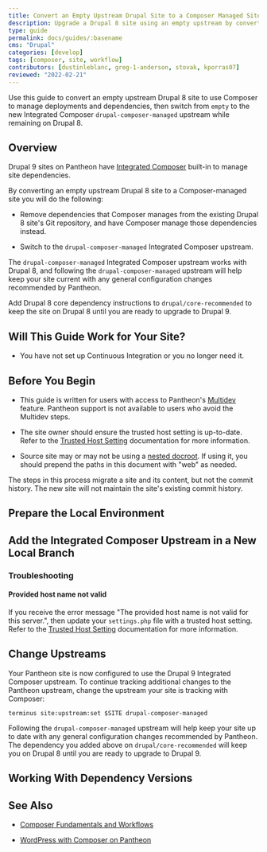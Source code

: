 ```yaml
---
title: Convert an Empty Upstream Drupal Site to a Composer Managed Site
description: Upgrade a Drupal 8 site using an empty upstream by converting it to a Composer-managed Drupal 8 site on the new Integrated Composer framework. 
type: guide
permalink: docs/guides/:basename
cms: "Drupal"
categories: [develop]
tags: [composer, site, workflow]
contributors: [dustinleblanc, greg-1-anderson, stovak, kporras07]
reviewed: "2022-02-21"
---
```


Use this guide to convert an empty upstream Drupal 8 site to use Composer to manage deployments and dependencies, then switch from `empty` to the new Integrated Composer `drupal-composer-managed` upstream while remaining on Drupal 8.

<Partial file="drupal-9/see-landing.md" />


## Overview

Drupal 9 sites on Pantheon have [Integrated Composer](/guides/integrated-composer) built-in to manage site dependencies.

By converting an empty upstream Drupal 8 site to a Composer-managed site you will do the following:

* Remove dependencies that Composer manages from the existing Drupal 8 site's Git repository, and have Composer manage those dependencies instead.

* Switch to the `drupal-composer-managed` Integrated Composer upstream.

The `drupal-composer-managed` Integrated Composer upstream works with Drupal 8, and following the `drupal-composer-managed` upstream will help keep your site current with any general configuration changes recommended by Pantheon.

Add Drupal 8 core dependency instructions to `drupal/core-recommended` to keep the site on Drupal 8 until you are ready to upgrade to Drupal 9.

## Will This Guide Work for Your Site?

<Partial file="drupal-9/upgrade-site-requirements-from-empty.md" />

- You have not set up Continuous Integration or you no longer need it.

## Before You Begin

- This guide is written for users with access to Pantheon's [Multidev](/multidev) feature. Pantheon support is not available to users who avoid the Multidev steps.

- The site owner should ensure the trusted host setting is up-to-date. Refer to the [Trusted Host Setting](/settings-php#trusted-host-setting) documentation for more information.

- Source site may or may not be using a [nested docroot](https://pantheon.io/docs/nested-docroot). If using it, you should prepend the paths in this document with "web" as needed.

<Alert title="Note" type="info">

  The steps in this process migrate a site and its content, but not the commit history. The new site will not maintain the site's existing commit history.

</Alert>

## Prepare the Local Environment

<Partial file="drupal-9/prepare-local-environment-no-clone.md" />

## Add the Integrated Composer Upstream in a New Local Branch

<Partial file="drupal-8-convert-to-composer-from-empty.md" />

### Troubleshooting

#### Provided host name not valid

If you receive the error message "The provided host name is not valid for this server.", then update your `settings.php` file with a trusted host setting. Refer to the [Trusted Host Setting](/settings-php#trusted-host-setting) documentation for more information.

## Change Upstreams

Your Pantheon site is now configured to use the Drupal 9 Integrated Composer upstream. To continue tracking additional changes to the Pantheon upstream, change the upstream your site is tracking with Composer:

```bash{promptUser:user}
terminus site:upstream:set $SITE drupal-composer-managed
```

Following the `drupal-composer-managed` upstream will help keep your site up to date with any general configuration changes recommended by Pantheon. The dependency you added above on `drupal/core-recommended` will keep you on Drupal 8 until you are ready to upgrade to Drupal 9.

## Working With Dependency Versions

<Partial file="composer-updating.md" />

## See Also

- [Composer Fundamentals and Workflows](/guides/composer)

- [WordPress with Composer on Pantheon](/guides/wordpress-composer)
